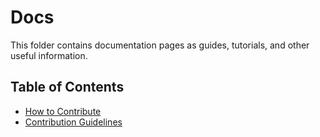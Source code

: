 # Docs

This folder contains documentation pages as guides, tutorials, and other useful information.

## Table of Contents

* [How to Contribute](how-to-contribute.md)
* [Contribution Guidelines](contribution-guidelines.md)